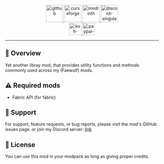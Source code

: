 <div align="center">
    <a href="https://github.com/FaeWulf/Faewulf-s-Lib" target="_blank">
        <img alt="github" height="56" src="https://cdn.jsdelivr.net/npm/@intergrav/devins-badges@3/assets/cozy-minimal/available/github_vector.svg">
    </a>
    <a href="https://www.curseforge.com/minecraft/mc-mods/faewulfs-lib" target="_blank">
        <img alt="curseforge" height="56" src="https://cdn.jsdelivr.net/npm/@intergrav/devins-badges@3/assets/cozy-minimal/available/curseforge_vector.svg">
    </a>
    <a href="https://modrinth.com/mod/faewulfslib" target="_blank">
        <img alt="modrinth" height="56" src="https://cdn.jsdelivr.net/npm/@intergrav/devins-badges@3/assets/cozy-minimal/available/modrinth_vector.svg"> 
    </a>
    <a href="https://faewulf.xyz/discord/" target="_blank">
        <img alt="discord-singular" height="56" src="https://cdn.jsdelivr.net/npm/@intergrav/devins-badges@3/assets/cozy-minimal/social/discord-singular_vector.svg">
    </a>
</div>


<div align="center">
    <a href="https://ko-fi.com/faewulf" target="_blank">
        <img alt="kofi-singular" height="40" src="https://cdn.jsdelivr.net/npm/@intergrav/devins-badges@3/assets/compact/donate/kofi-singular_vector.svg">
    </a>
    <a href="https://www.paypal.com/paypalme/faewulf" target="_blank">
        <img alt="paypal-singular" height="40" src="https://cdn.jsdelivr.net/npm/@intergrav/devins-badges@3/assets/compact/donate/paypal-singular_vector.svg">
    </a>
</div>

---

## 📖 Overview

Yet another libray mod, that provides utility functions and methods commonly used across my (Faewulf) mods.

## ⚠️ Required mods

- Fabric API (for fabric)

## 💖 Support

For support, feature requests, or bug reports, please visit the mod's GitHub issues page.
or join my Discord server: [link](https://faewulf.xyz/discord)

## 📜 License

You can use this mod in your modpack as long as giving proper credits.